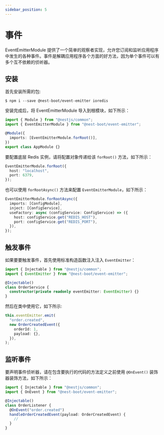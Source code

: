 ```yaml
---
sidebar_position: 5
---
```


# 事件

EventEmitterModule 提供了一个简单的观察者实现，允许您订阅和监听应用程序中发生的各种事件。事件是解耦应用程序各个方面的好方法，因为单个事件可以有多个互不依赖的侦听器。

## 安装

首先安装所需的包:

```shell
$ npm i --save @nest-boot/event-emitter ioredis
```

安装完成后，将 EventEmitterModule 导入到根模块，如下所示：

```typescript
import { Module } from "@nestjs/common";
import { EventEmitterModule } from "@nest-boot/event-emitter";

@Module({
  imports: [EventEmitterModule.forRoot()],
})
export class AppModule {}
```

要配置底层 Redis 实例，请将配置对象传递给该 `forRoot()` 方法，如下所示：

```typescript
EventEmitterModule.forRoot({
  host: "localhost",
  port: 6379,
});
```

也可以使用 `forRootAsync()` 方法来配置 `EventEmitterModule`，如下所示：

```typescript
EventEmitterModule.forRootAsync({
  imports: [ConfigModule],
  inject: [ConfigService],
  useFactory: async (configService: ConfigService) => ({
    host: configService.get("REDIS_HOST"),
    port: configService.get("REDIS_PORT"),
  }),
});
```

## 触发事件

如果要要触发事件，首先使用标准构造函数注入注入 `EventEmitter`：

```typescript
import { Injectable } from "@nestjs/common";
import { EventEmitter } from "@nest-boot/event-emitter";

@Injectable()
class OrderService {
  constructor(private readonly eventEmitter: EventEmitter) {}
}
```

然后在类中使用它，如下所示:

```typescript
this.eventEmitter.emit(
  "order.created",
  new OrderCreatedEvent({
    orderId: 1,
    payload: {},
  }),
);
```

## 监听事件

要声明事件侦听器，请在包含要执行的代码的方法定义之前使用 `@OnEvent()` 装饰器装饰方法，如下所示：

```typescript
import { Injectable } from "@nestjs/common";
import { OnEvent } from "@nest-boot/event-emitter";

@Injectable()
class OrderListener {
  @OnEvent("order.created")
  handleOrderCreatedEvent(payload: OrderCreatedEvent) {
    //
  }
}
```
